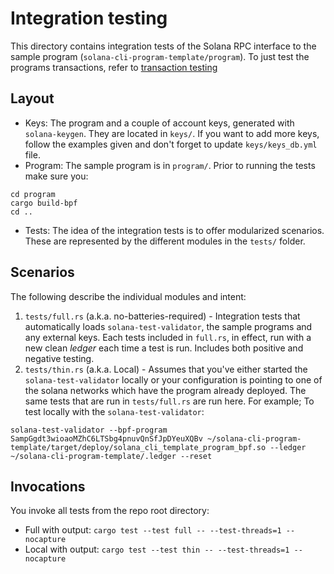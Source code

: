 # Integration testing

This directory contains integration tests of the Solana RPC interface to the sample program (`solana-cli-program-template/program`). To just test the programs transactions, refer to [transaction testing](https://github.com/hashblock/solana-cli-program-template/blob/main/program/tests/README.md)

## Layout
* Keys: The program and a couple of account keys, generated with `solana-keygen`. They are located in `keys/`.
If you want to add more keys, follow the examples given and don't forget to update `keys/keys_db.yml` file.
* Program: The sample program is in `program/`. Prior to running the tests make sure you:
```
cd program
cargo build-bpf
cd ..
```
* Tests: The idea of the integration tests is to offer modularized scenarios. These are represented by the different modules in the `tests/` folder.

## Scenarios
The following describe the individual modules and intent:
1. `tests/full.rs` (a.k.a. no-batteries-required) - Integration tests that automatically loads `solana-test-validator`, the sample programs and any external keys. Each tests included in `full.rs`, in effect, run with a new clean *ledger* each time a test is run. Includes both positive and negative testing.
2. `tests/thin.rs` (a.k.a. Local) - Assumes that you've either started the `solana-test-validator` locally or your configuration is pointing to one of the solana networks which have the program already deployed. The same tests that are run in `tests/full.rs` are run here.
For example; To test locally with the `solana-test-validator`:
```
solana-test-validator --bpf-program SampGgdt3wioaoMZhC6LTSbg4pnuvQnSfJpDYeuXQBv ~/solana-cli-program-template/target/deploy/solana_cli_template_program_bpf.so --ledger ~/solana-cli-program-template/.ledger --reset
```

## Invocations
You invoke all tests from the repo root directory:
* Full with output: `cargo test --test full -- --test-threads=1 --nocapture`
* Local with output: `cargo test --test thin -- --test-threads=1 --nocapture`
